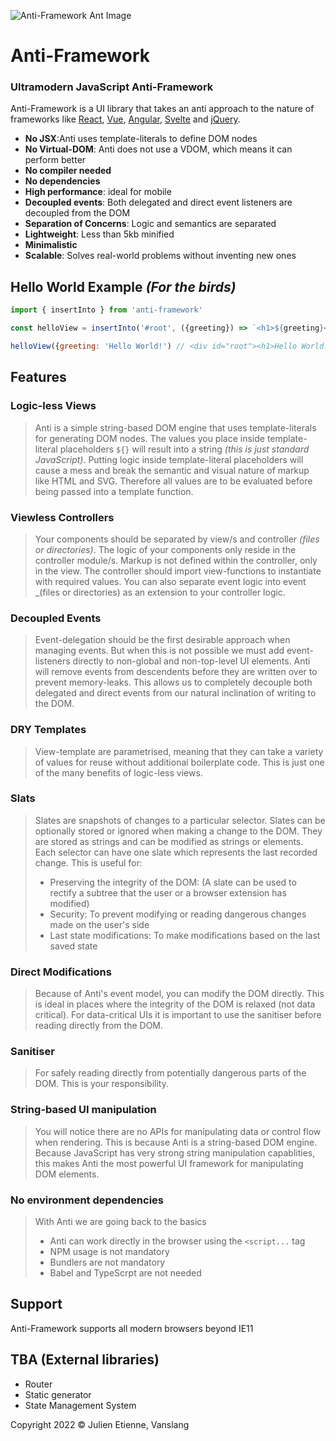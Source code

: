![Anti-Framework Ant Image](https://github.com/julienetie/anti-framework/blob/06398a8ab78780795e143689c2c4ccc426455bb3/anti-framework.webp?raw=true)
# Anti-Framework

### Ultramodern JavaScript Anti-Framework

Anti-Framework is a UI library that takes an anti approach to the nature of frameworks like [React](https://github.com/facebook/react), [Vue](https://github.com/vuejs/vue), [Angular](https://github.com/angular/angular), [Svelte](https://github.com/sveltejs/svelte) and [jQuery](https://github.com/jquery/jquery).

- **No JSX**:Anti uses template-literals to define DOM nodes
- **No Virtual-DOM**: Anti does not use a VDOM, which means it can perform better
- **No compiler needed** 
- **No dependencies**
- **High performance**: ideal for mobile
- **Decoupled events**: Both delegated and direct event listeners are decoupled from the DOM 
- **Separation of Concerns**: Logic and semantics are separated
- **Lightweight**: Less than 5kb minified
- **Minimalistic**
- **Scalable**: Solves real-world problems without inventing new ones

## Hello World Example _(For the birds)_
```javascript
import { insertInto } from 'anti-framework'

const helloView = insertInto('#root', ({greeting}) => `<h1>${greeting}</h1>`)

helloView({greeting: 'Hello World!') // <div id="root"><h1>Hello World!</h1></div>
```
## Features 

### Logic-less Views
> Anti is a simple string-based DOM engine that uses template-literals for generating DOM nodes. The values you place inside template-literal placeholders `${}` will result into a string _(this is just standard JavaScript)_. Putting logic inside template-literal placeholders will cause a mess and break the semantic and visual nature of markup like HTML and SVG. Therefore all values are to be evaluated before being passed into a template function.

### Viewless Controllers
> Your components should be separated by view/s and controller _(files or directories)_. The logic of your components only reside in the controller module/s. Markup is not defined within the controller, only in the view. The controller should import view-functions to instantiate with required values.
You can also separate event logic into event _(files or directories) as an extension to your controller logic.

### Decoupled Events 
> Event-delegation should be the first desirable approach when managing events. But when this is not possible we must add event-listeners directly to non-global and non-top-level UI elements. Anti will remove events from descendents before they are written over to prevent memory-leaks. This allows us to completely decouple both delegated and direct events from our natural inclination of writing to the DOM.

### DRY Templates
> View-template are parametrised, meaning that they can take a variety of values for reuse without additional boilerplate code.
This is just one of the many benefits of logic-less views.

### Slats
> Slates are snapshots of changes to a particular selector. Slates can be optionally stored or ignored when making a change to the DOM.
They are stored as strings and can be modified as strings or elements. Each selector can have one slate which represents the last recorded change. 
This is useful for:
> - Preserving the integrity of the DOM: (A slate can be used to rectify a subtree that the user or a browser extension has modified) 
> - Security: To prevent modifying or reading dangerous changes made on the user's side
> - Last state modifications: To make modifications based on the last saved state

### Direct Modifications
> Because of Anti's event model, you can modify the DOM directly. This is ideal in places where the integrity of the DOM is relaxed (not data critical).
For data-critical UIs it is important to use the sanitiser before reading directly from the DOM.

### Sanitiser
> For safely reading directly from potentially dangerous parts of the DOM. This is your responsibility.

### String-based UI manipulation
> You will notice there are no APIs for manipulating data or control flow when rendering. This is because Anti is a string-based DOM engine.
Because JavaScript has very strong string manipulation capablities, this makes Anti the most powerful UI framework for manipulating DOM elements.

### No environment dependencies
> With Anti we are going back to the basics
> - Anti can work directly in the browser using the `<script...` tag
> - NPM usage is not mandatory
> - Bundlers are not mandatory
> - Babel and TypeScrpt are not needed 

## Support
Anti-Framework supports all modern browsers beyond IE11

## TBA (External libraries) 
- Router
- Static generator
- State Management System

Copyright 2022 © Julien Etienne, Vanslang 

